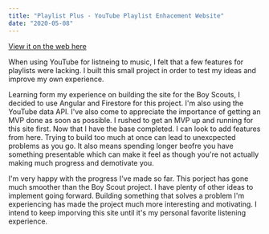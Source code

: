 ```yaml
---
title: "Playlist Plus - YouTube Playlist Enhacement Website"
date: "2020-05-08"
---
```


[View it on the web here](https://playlist.plus/)

When using YouTube for listneing to music, I felt that a few features for playlists were lacking. I built this small project in order to test my ideas and improve my own experience.

Learning form my experience on building the site for the Boy Scouts, I decided to use Angular and Firestore for this project. I'm also using the YouTube data API. I've also come to appreciate the importance of getting an MVP done as soon as possible. I rushed to get an MVP up and running for this site first. Now that I have the base completed. I can look to add features from here. Trying to build too much at once can lead to unexcpected problems as you go. It also means spending longer beofre you have something presentable which can make it feel as though you're not actually making much progress and demotivate you.

I'm very happy with the progress I've made so far. This porject has gone much smoother than the Boy Scout project. I have plenty of other ideas to implement going forward. Building something that solves a problem I'm experiencing has made the project much more interesting and motivating. I intend to keep imporving this site until it's my personal favorite listening experience.
